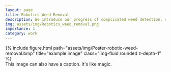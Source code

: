 ```yaml
---
layout: page
title: Robotics Weed Removal
description: We introduce our progress of complicated weed detection, sparying based weeding robots and active perception guided field navigation using boston dynamics quadrupedal robot SPOT mini with arm system. 
img: assets/img/Robotics_weed_removal.png
importance: 1
category: work
---
```


<div class="row">
    <div class="col-sm mt-3 mt-md-0">
        {% include figure.html path="assets/img/Poster-robotic-weed-removal.bmp" title="example image" class="img-fluid rounded z-depth-1" %}
    </div>
</div>
<div class="caption">
    This image can also have a caption. It's like magic.
</div>


